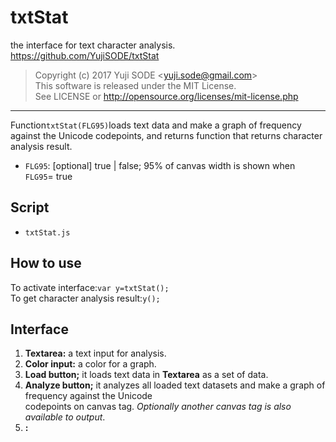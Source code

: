 # txtStat
the interface for text character analysis.
https://github.com/YujiSODE/txtStat

>Copyright (c) 2017 Yuji SODE \<yuji.sode@gmail.com\>  
>This software is released under the MIT License.  
>See LICENSE or http://opensource.org/licenses/mit-license.php
______

Function`txtStat(FLG95)`loads text data and make a graph of frequency against the Unicode codepoints,
and returns function that returns character analysis result.

* `FLG95`: [optional] true | false; 95% of canvas width is shown when `FLG95`= true

## Script
* `txtStat.js`
## How to use
To activate interface:`var y=txtStat();`  
To get character analysis result:`y();`
## Interface
1. __Textarea:__ a text input for analysis.
2. __Color input:__ a color for a graph.
3. __Load button;__ it loads text data in __Textarea__ as a set of data.
4. __Analyze button;__ it analyzes all loaded text datasets and make a graph of frequency against the Unicode  
   codepoints on canvas tag. _Optionally another canvas tag is also available to output_.
5. __:__

